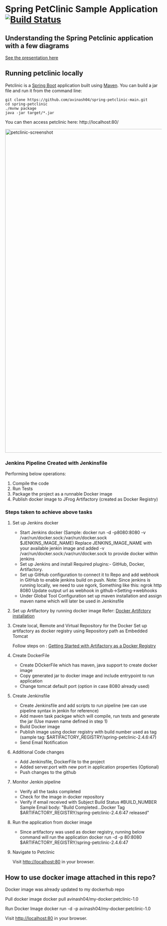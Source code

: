 # Spring PetClinic Sample Application [![Build Status](https://travis-ci.org/spring-projects/spring-petclinic.png?branch=main)](https://travis-ci.org/spring-projects/spring-petclinic/)

## Understanding the Spring Petclinic application with a few diagrams
<a href="https://speakerdeck.com/michaelisvy/spring-petclinic-sample-application">See the presentation here</a>

## Running petclinic locally
Petclinic is a [Spring Boot](https://spring.io/guides/gs/spring-boot) application built using [Maven](https://spring.io/guides/gs/maven/). You can build a jar file and run it from the command line:


```
git clone https://github.com/avinash04/spring-petclinic-main.git
cd spring-petclinic
./mvnw package
java -jar target/*.jar
```

You can then access petclinic here: http://localhost:80/

<img width="1042" alt="petclinic-screenshot" src="https://cloud.githubusercontent.com/assets/838318/19727082/2aee6d6c-9b8e-11e6-81fe-e889a5ddfded.png">


### Jenkins Pipeline Created with Jenkinsfile

Performing below operations:

1) Compile the code
2) Run Tests
3) Package the project as a runnable Docker image
4) Publish docker image to JFrog Artifactory (created as Docker Registry)

### Steps taken to achieve above tasks

1) Set up Jenkins docker
   - Start Jenkins docker 
     (Sample: docker run -d -p8080:8080 -v /var/run/docker.sock:/var/run/docker.sock $JENKINS_IMAGE_NAME)
     Replace JENKINS_IMAGE_NAME with your available jenkin image and added -v /var/run/docker.sock:/var/run/docker.sock to provide docker within jenkins
   - Set up Jenkins and install Required plugins:- GitHub, Docker, Artifactory.
   - Set up GitHub configuration to connect it to Repo and add webhook in GitHub to enable jenkins build on push.
     Note: Since jenkins is running locally, we need to use ngork, Something like this:
     ngrok http 8080
     Update output url as webhook in github->Setting->webhooks
   - Under Global Tool Configuration set up maven installation and assign maven name which will later be used in Jenkinsfile
   
2) Set up Artifactory by running docker image
   Refer: <a href="https://jfrog.com/artifactory/install/">Docker Artifctory installation</a>

3) Create local, Remote and Virtual Repository for the Docker
   Set up artifactory as docker registry using Repository path as Embedded Tomcat
   
   Follow steps on : <a href="https://www.jfrog.com/confluence/display/JFROG/Getting+Started+with+Artifactory+as+a+Docker+Registry#GettingStartedwithArtifactoryasaDockerRegistry-GettingStartedwithArtifactoryProOn-Prem">Getting Started with Artifactory as a Docker Registry</a>
   
4) Create DockerFile
   - Create DOckerFile which has maven, java support to create docker image
   - Copy generated jar to docker image and include entrypoint to run application
   - Change tomcat default port (option in case 8080 already used)

5) Create Jenkinsfile
   - Create Jenkinsfile and add scripts to run pipeline (we can use pipeline syntax in jenkin for reference)
   - Add maven task packgae which will compile, run tests and generate the jar (Use maven name defined in step 1)
   - Build Docker image
   - Publish image using docker registry with build number used as tag 
     (sample tag: $ARTIFACTORY_REGISTRY/spring-petclinic-2.4.6:47)
   - Send Email Notification

6) Additional Code changes
   - Add Jenkinsfile, DockerFile to the project
   - Added server.port with new port in application properties (Optional)
   - Push changes to the github
   
7) Monitor Jenkin pipeline
   - Verify all the tasks completed
   - Check for the image in docker repository
   - Verify if email received with Subject Build Status #BUILD_NUMBER
     Sample Email body: "Build Completed...Docker Tag $ARTIFACTORY_REGISTRY/spring-petclinic-2.4.6:47 released"

8) Run the application from docker image
   - Since artifactory was used as docker registry, running below command will run the application
     docker run -d -p 80:8080 $ARTIFACTORY_REGISTRY/spring-petclinic-2.4.6:47

9) Navigate to Petclinic

    Visit [http://localhost:80](http://localhost:80) in your browser.
    


## How to use docker image attached in this repo?

Docker image was already updated to my dockerhub repo

Pull docker image
docker pull avinash04/my-docker:petclinic-1.0

Run Docker Image
docker run -d -p avinash04/my-docker:petclinic-1.0

Visit [http://localhost:80](http://localhost:80) in your browser.

